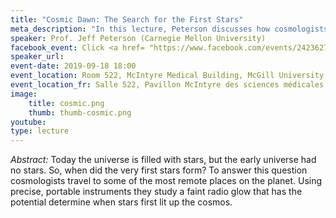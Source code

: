 ```yaml
---
title: "Cosmic Dawn: The Search for the First Stars"
meta_description: "In this lecture, Peterson discusses how cosmologists study the first starts in the universe to understand where they came from."
speaker: Prof. Jeff Peterson (Carnegie Mellon University)
facebook_event: Click <a href= "https://www.facebook.com/events/2423627351228642/" >here</a> for the facebook event!
speaker_url:
event-date: 2019-09-18 18:00
event_location: Room 522, McIntyre Medical Building, McGill University, 3655 Promenade Sir-William-Osler, Montréal, QC H3G 0B1
event_location_fr: Salle 522, Pavillon McIntyre des sciences médicales, Université McGill, 3655 Promenade Sir-William-Osler, QC H3G 0B1
image:
    title: cosmic.png
    thumb: thumb-cosmic.png
youtube:
type: lecture
---
```

*Abstract:*
Today the universe is filled with stars, but the early universe had no stars. So, when did the very first stars form? To answer this question cosmologists travel to some of the most remote places on the planet. Using precise, portable instruments they study a faint radio glow that has the potential determine when stars first lit up the cosmos.
